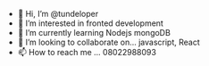 - 👋 Hi, I’m @tundeloper
- 👀 I’m interested in fronted development 
- 🌱 I’m currently learning Nodejs mongoDB
- 💞️ I’m looking to collaborate on... javascript, React
- 📫 How to reach me ... 08022988093

<!---
tundeloper/tundeloper is a ✨ special ✨ repository because its `README.md` (this file) appears on your GitHub profile.
You can click the Preview link to take a look at your changes.
--->
